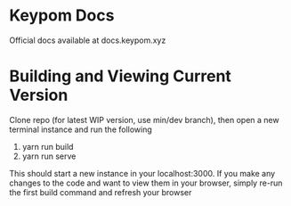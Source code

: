 # Keypom Docs
Official docs available at docs.keypom.xyz

# Building and Viewing Current Version
Clone repo (for latest WIP version, use min/dev branch), then open a new terminal instance and run the following
1. yarn run build
2. yarn run serve

This should start a new instance in your localhost:3000. If you make any changes to the code and want to view them in your browser, simply re-run the first build command and refresh your browser
